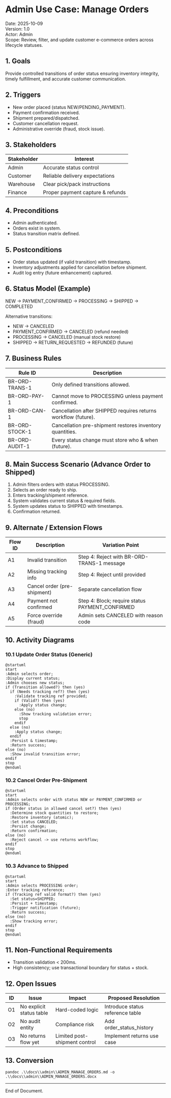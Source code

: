 # Admin Use Case: Manage Orders

Date: 2025-10-09  
Version: 1.0  
Actor: Admin  
Scope: Review, filter, and update customer e-commerce orders across lifecycle statuses.

## 1. Goals
Provide controlled transitions of order status ensuring inventory integrity, timely fulfillment, and accurate customer communication.

## 2. Triggers
- New order placed (status NEW/PENDING_PAYMENT).
- Payment confirmation received.
- Shipment prepared/dispatched.
- Customer cancellation request.
- Administrative override (fraud, stock issue).

## 3. Stakeholders
| Stakeholder | Interest |
|-------------|----------|
| Admin | Accurate status control |
| Customer | Reliable delivery expectations |
| Warehouse | Clear pick/pack instructions |
| Finance | Proper payment capture & refunds |

## 4. Preconditions
- Admin authenticated.
- Orders exist in system.
- Status transition matrix defined.

## 5. Postconditions
- Order status updated (if valid transition) with timestamp.
- Inventory adjustments applied for cancellation before shipment.
- Audit log entry (future enhancement) captured.

## 6. Status Model (Example)
NEW -> PAYMENT_CONFIRMED -> PROCESSING -> SHIPPED -> COMPLETED

Alternative transitions:  
- NEW -> CANCELED  
- PAYMENT_CONFIRMED -> CANCELED (refund needed)  
- PROCESSING -> CANCELED (manual stock restore)  
- SHIPPED -> RETURN_REQUESTED -> REFUNDED (future)  

## 7. Business Rules
| Rule ID | Description |
|---------|-------------|
| BR-ORD-TRANS-1 | Only defined transitions allowed. |
| BR-ORD-PAY-1 | Cannot move to PROCESSING unless payment confirmed. |
| BR-ORD-CAN-1 | Cancellation after SHIPPED requires returns workflow (future). |
| BR-ORD-STOCK-1 | Cancellation pre-shipment restores inventory quantities. |
| BR-ORD-AUDIT-1 | Every status change must store who & when (future). |

## 8. Main Success Scenario (Advance Order to Shipped)
1. Admin filters orders with status PROCESSING.
2. Selects an order ready to ship.
3. Enters tracking/shipment reference.
4. System validates current status & required fields.
5. System updates status to SHIPPED with timestamps.
6. Confirmation returned.

## 9. Alternate / Extension Flows
| Flow ID | Description | Variation Point |
|---------|-------------|-----------------|
| A1 | Invalid transition | Step 4: Reject with BR-ORD-TRANS-1 message |
| A2 | Missing tracking info | Step 4: Reject until provided |
| A3 | Cancel order (pre-shipment) | Separate cancellation flow |
| A4 | Payment not confirmed | Step 4: Block; require status PAYMENT_CONFIRMED |
| A5 | Force override (fraud) | Admin sets CANCELED with reason code |

## 10. Activity Diagrams
### 10.1 Update Order Status (Generic)
```plantuml
@startuml
start
:Admin selects order;
:Display current status;
:Admin chooses new status;
if (Transition allowed?) then (yes)
  if (Needs tracking ref?) then (yes)
    :Validate tracking ref provided;
    if (Valid?) then (yes)
      :Apply status change;
    else (no)
      :Show tracking validation error;
      stop
    endif
  else (no)
    :Apply status change;
  endif
  :Persist & timestamp;
  :Return success;
else (no)
  :Show invalid transition error;
endif
stop
@enduml
```

### 10.2 Cancel Order Pre-Shipment
```plantuml
@startuml
start
:Admin selects order with status NEW or PAYMENT_CONFIRMED or PROCESSING;
if (Order status in allowed cancel set?) then (yes)
  :Determine stock quantities to restore;
  :Restore inventory (atomic);
  :Set status CANCELED;
  :Persist change;
  :Return confirmation;
else (no)
  :Reject cancel -> use returns workflow;
endif
stop
@enduml
```

### 10.3 Advance to Shipped
```plantuml
@startuml
start
:Admin selects PROCESSING order;
:Enter tracking reference;
if (Tracking ref valid format?) then (yes)
  :Set status=SHIPPED;
  :Persist + timestamp;
  :Trigger notification (future);
  :Return success;
else (no)
  :Show tracking error;
endif
stop
@enduml
```

## 11. Non-Functional Requirements
- Transition validation < 200ms.
- High consistency; use transactional boundary for status + stock.

## 12. Open Issues
| ID | Issue | Impact | Proposed Resolution |
|----|-------|--------|---------------------|
| O1 | No explicit status table | Hard-coded logic | Introduce status reference table |
| O2 | No audit entity | Compliance risk | Add order_status_history |
| O3 | No returns flow yet | Limited post-shipment control | Implement returns use case |

## 13. Conversion
`pandoc .\\docs\\admin\\ADMIN_MANAGE_ORDERS.md -o .\\docs\\admin\\ADMIN_MANAGE_ORDERS.docx`

---
End of Document.
